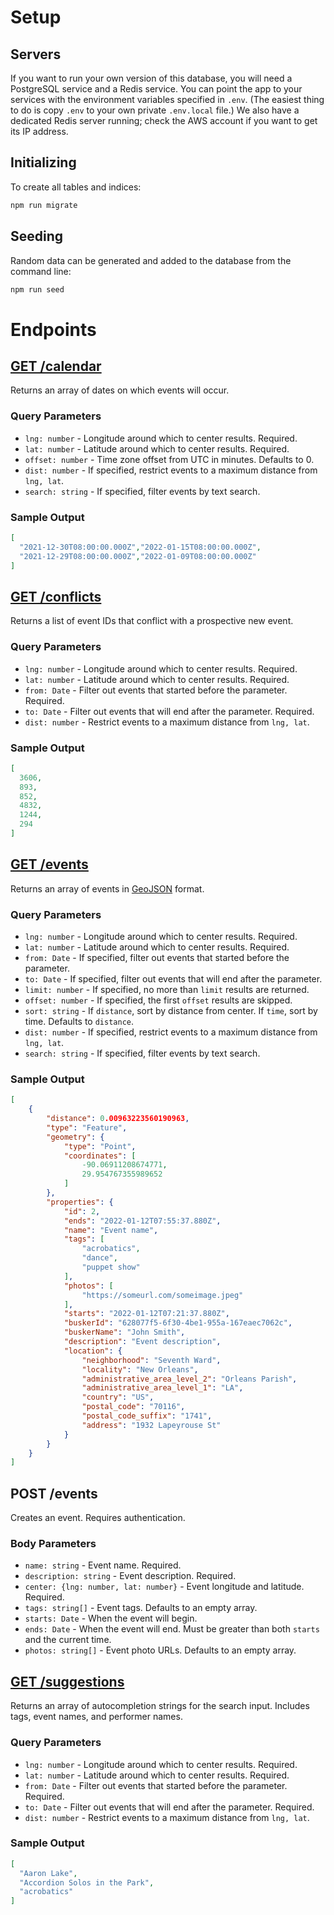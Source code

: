 # Setup

## Servers

If you want to run your own version of this database, you will need a PostgreSQL service and a Redis service. You can point the app to your services with the environment variables specified in `.env`. (The easiest thing to do is copy `.env` to your own private `.env.local` file.) We also have a dedicated Redis server running; check the AWS account if you want to get its IP address.

##  Initializing

To create all tables and indices:

```sh
npm run migrate
```

## Seeding

Random data can be generated and added to the database from the command line:

```sh
npm run seed
```

# Endpoints
## [GET /calendar](https://www.buskr.life/api/calendar?lat=29.954767355989652&lng=-90.06911208674771)

Returns an array of dates on which events will occur.

### Query Parameters

- `lng: number` - Longitude around which to center results. Required.
- `lat: number` - Latitude around which to center results. Required.
- `offset: number` - Time zone offset from UTC in minutes. Defaults to 0.
- `dist: number` - If specified, restrict events to a maximum distance from `lng, lat`.
- `search: string` - If specified, filter events by text search.

### Sample Output

```json
[
  "2021-12-30T08:00:00.000Z","2022-01-15T08:00:00.000Z",
  "2021-12-29T08:00:00.000Z","2022-01-09T08:00:00.000Z"
]
```

## [GET /conflicts](https://www.buskr.life/api/conflicts?lat=29.954767355989652&lng=-90.06911208674771)

Returns a list of event IDs that conflict with a prospective new event.

### Query Parameters

- `lng: number` - Longitude around which to center results. Required.
- `lat: number` - Latitude around which to center results. Required.
- `from: Date` - Filter out events that started before the parameter. Required.
- `to: Date` - Filter out events that will end after the parameter. Required.
- `dist: number` - Restrict events to a maximum distance from `lng, lat`.

### Sample Output

```json
[
  3606,
  893,
  852,
  4832,
  1244,
  294
]
```

## [GET /events](https://www.buskr.life/api/events?lat=29.954767355989652&lng=-90.06911208674771)

Returns an array of events in [GeoJSON](https://geojson.org/) format.

### Query Parameters

- `lng: number` - Longitude around which to center results. Required.
- `lat: number` - Latitude around which to center results. Required.
- `from: Date` - If specified, filter out events that started before the parameter.
- `to: Date` - If specified, filter out events that will end after the parameter.
- `limit: number` - If specified, no more than `limit` results are returned.
- `offset: number` - If specified, the first `offset` results are skipped.
- `sort: string` - If `distance`, sort by distance from center. If `time`, sort by time. Defaults to `distance`.
- `dist: number` - If specified, restrict events to a maximum distance from `lng, lat`.
- `search: string` - If specified, filter events by text search.

### Sample Output

```json
[
    {
        "distance": 0.00963223560190963,
        "type": "Feature",
        "geometry": {
            "type": "Point",
            "coordinates": [
                -90.06911208674771,
                29.954767355989652
            ]
        },
        "properties": {
            "id": 2,
            "ends": "2022-01-12T07:55:37.880Z",
            "name": "Event name",
            "tags": [
                "acrobatics",
                "dance",
                "puppet show"
            ],
            "photos": [
                "https://someurl.com/someimage.jpeg"
            ],
            "starts": "2022-01-12T07:21:37.880Z",
            "buskerId": "628077f5-6f30-4be1-955a-167eaec7062c",
            "buskerName": "John Smith",
            "description": "Event description",
            "location": {
                "neighborhood": "Seventh Ward",
                "locality": "New Orleans",
                "administrative_area_level_2": "Orleans Parish",
                "administrative_area_level_1": "LA",
                "country": "US",
                "postal_code": "70116",
                "postal_code_suffix": "1741",
                "address": "1932 Lapeyrouse St"
            }
        }
    }
]
```

## POST /events

Creates an event. Requires authentication.

### Body Parameters

- `name: string` - Event name. Required.
- `description: string` - Event description. Required.
- `center: {lng: number, lat: number}` - Event longitude and latitude. Required.
- `tags: string[]` - Event tags. Defaults to an empty array.
- `starts: Date` - When the event will begin.
- `ends: Date` - When the event will end. Must be greater than both `starts` and the current time.
- `photos: string[]` - Event photo URLs. Defaults to an empty array.

## [GET /suggestions](https://www.buskr.life/suggestions?lng=-90.06911208674771&lat=29.954767355989652&from=2021-12-23T08%3A00%3A00.000Z&to=2022-12-23T08%3A00%3A00.000Z)

Returns an array of autocompletion strings for the search input. Includes tags, event names, and performer names.

### Query Parameters

- `lng: number` - Longitude around which to center results. Required.
- `lat: number` - Latitude around which to center results. Required.
- `from: Date` - Filter out events that started before the parameter. Required.
- `to: Date` - Filter out events that will end after the parameter. Required.
- `dist: number` - Restrict events to a maximum distance from `lng, lat`.

### Sample Output

```json
[
  "Aaron Lake",
  "Accordion Solos in the Park",
  "acrobatics"
]
```
